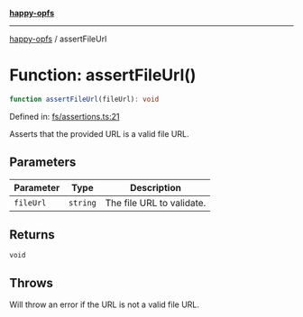 [**happy-opfs**](../README.md)

***

[happy-opfs](../README.md) / assertFileUrl

# Function: assertFileUrl()

```ts
function assertFileUrl(fileUrl): void
```

Defined in: [fs/assertions.ts:21](https://github.com/JiangJie/happy-opfs/blob/7d6f4902eef2f34868c7991f5501261a1d1ff67a/src/fs/assertions.ts#L21)

Asserts that the provided URL is a valid file URL.

## Parameters

| Parameter | Type | Description |
| ------ | ------ | ------ |
| `fileUrl` | `string` | The file URL to validate. |

## Returns

`void`

## Throws

Will throw an error if the URL is not a valid file URL.
